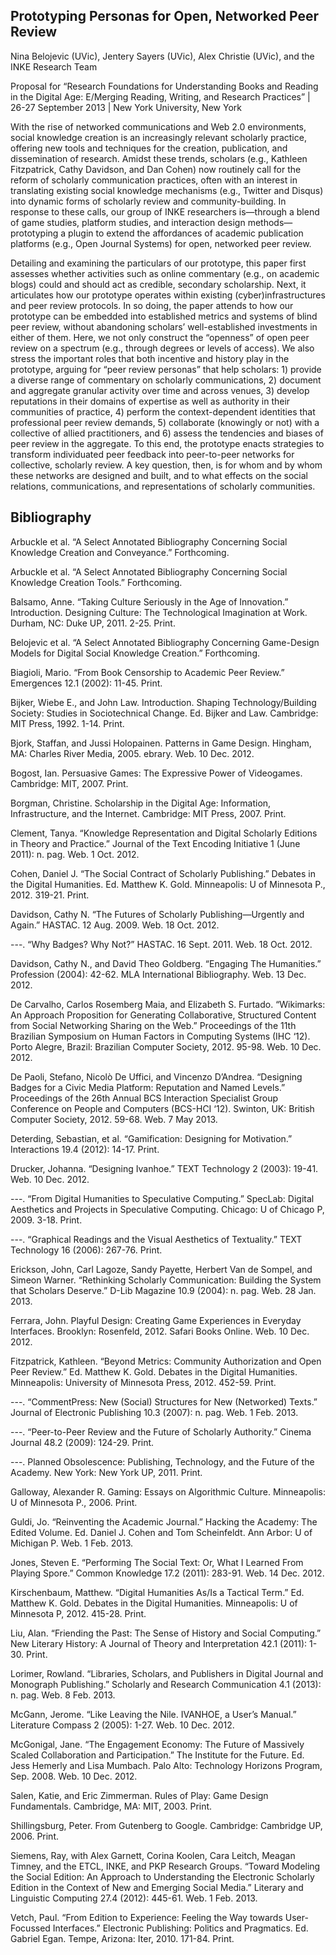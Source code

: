 ## Prototyping Personas for Open, Networked Peer Review

Nina Belojevic (UVic), Jentery Sayers (UVic), Alex Christie (UVic), and the INKE Research Team 

Proposal for “Research Foundations for Understanding Books and Reading in the Digital Age: E/Merging Reading, Writing, and Research Practices” | 26-27 September 2013 | New York University, New York

With the rise of networked communications and Web 2.0 environments, social knowledge creation is an increasingly relevant scholarly practice, offering new tools and techniques for the creation, publication, and dissemination of research. Amidst these trends, scholars (e.g., Kathleen Fitzpatrick, Cathy Davidson, and Dan Cohen) now routinely call for the reform of scholarly communication practices, often with an interest in translating existing social knowledge mechanisms (e.g., Twitter and Disqus) into dynamic forms of scholarly review and community-building. In response to these calls, our group of INKE researchers is—through a blend of game studies, platform studies, and interaction design methods—prototyping a plugin to extend the affordances of academic publication platforms (e.g., Open Journal Systems) for open, networked peer review.  

Detailing and examining the particulars of our prototype, this paper first assesses whether activities such as online commentary (e.g., on academic blogs) could and should act as credible, secondary scholarship. Next, it articulates how our prototype operates within existing (cyber)infrastructures and peer review protocols. In so doing, the paper attends to how our prototype can be embedded into established metrics and systems of blind peer review, without abandoning scholars’ well-established investments in either of them. Here, we not only construct the “openness” of open peer review on a spectrum (e.g., through degrees or levels of access). We also stress the important roles that both incentive and history play in the prototype, arguing for “peer review personas” that help scholars: 1) provide a diverse range of commentary on scholarly communications, 2) document and aggregate granular activity over time and across venues, 3) develop reputations in their domains of expertise as well as authority in their communities of practice, 4) perform the context-dependent identities that professional peer review demands, 5) collaborate (knowingly or not) with a collective of allied practitioners, and 6) assess the tendencies and biases of peer review in the aggregate. To this end, the prototype enacts strategies to transform individuated peer feedback into peer-to-peer networks for collective, scholarly review. A key question, then, is for whom and by whom these networks are designed and built, and to what effects on the social relations, communications, and representations of scholarly communities.  

## Bibliography

Arbuckle et al. “A Select Annotated Bibliography Concerning Social Knowledge Creation and Conveyance.” Forthcoming.

Arbuckle et al. “A Select Annotated Bibliography Concerning Social Knowledge Creation Tools.” Forthcoming.

Balsamo, Anne. “Taking Culture Seriously in the Age of Innovation.” Introduction. Designing Culture: The Technological Imagination at Work. Durham, NC: Duke UP, 2011. 2-25. Print.

Belojevic et al. “A Select Annotated Bibliography Concerning Game-Design Models for Digital Social Knowledge Creation.” Forthcoming.

Biagioli, Mario. “From Book Censorship to Academic Peer Review.” Emergences 12.1 (2002): 11-45. Print.

Bijker, Wiebe E., and John Law. Introduction. Shaping Technology/Building Society: Studies in Sociotechnical Change. Ed. Bijker and Law. Cambridge: MIT Press, 1992. 1-14. Print.

Bjork, Staffan, and Jussi Holopainen. Patterns in Game Design. Hingham, MA: Charles River Media, 2005. ebrary. Web. 10 Dec. 2012.

Bogost, Ian. Persuasive Games: The Expressive Power of Videogames. Cambridge: MIT, 2007. Print.

Borgman, Christine. Scholarship in the Digital Age: Information, Infrastructure, and the Internet. Cambridge: MIT Press, 2007. Print.

Clement, Tanya. “Knowledge Representation and Digital Scholarly Editions in Theory and Practice.” Journal of the Text Encoding Initiative 1 (June 2011): n. pag. Web. 1 Oct. 2012.

Cohen, Daniel J. “The Social Contract of Scholarly Publishing.” Debates in the Digital Humanities. Ed. Matthew K. Gold. Minneapolis: U of Minnesota P., 2012. 319-21. Print.

Davidson, Cathy N. “The Futures of Scholarly Publishing—Urgently and Again.” HASTAC. 12 Aug. 2009. Web. 18 Oct. 2012.

---. “Why Badges? Why Not?” HASTAC. 16 Sept. 2011. Web. 18 Oct. 2012.

Davidson, Cathy N., and David Theo Goldberg. “Engaging The Humanities.” Profession (2004): 42-62. MLA International Bibliography. Web. 13 Dec. 2012.

De Carvalho, Carlos Rosemberg Maia, and Elizabeth S. Furtado. “Wikimarks: An Approach Proposition for Generating Collaborative, Structured Content from Social Networking Sharing on the Web.” Proceedings of the 11th Brazilian Symposium on Human Factors in Computing Systems (IHC ‘12). Porto Alegre, Brazil: Brazilian Computer Society, 2012. 95-98. Web. 10 Dec. 2012.

De Paoli, Stefano, Nicolò De Uffici, and Vincenzo D’Andrea. “Designing Badges for a Civic Media Platform: Reputation and Named Levels.” Proceedings of the 26th Annual BCS Interaction Specialist Group Conference on People and Computers (BCS-HCI ‘12). Swinton, UK: British Computer Society, 2012. 59-68. Web. 7 May 2013.

Deterding, Sebastian, et al. “Gamification: Designing for Motivation.” Interactions 19.4 (2012): 14-17. Print.

Drucker, Johanna. “Designing Ivanhoe.” TEXT Technology 2 (2003): 19-41. Web. 10 Dec. 2012.

---. “From Digital Humanities to Speculative Computing.” SpecLab: Digital Aesthetics and Projects in Speculative Computing. Chicago: U of Chicago P, 2009. 3-18. Print.

---. “Graphical Readings and the Visual Aesthetics of Textuality.” TEXT Technology 16 (2006): 267-76. Print.

Erickson, John, Carl Lagoze, Sandy Payette, Herbert Van de Sompel, and Simeon Warner. “Rethinking Scholarly Communication: Building the System that Scholars Deserve.” D-Lib Magazine 10.9 (2004): n. pag. Web. 28 Jan. 2013.

Ferrara, John. Playful Design: Creating Game Experiences in Everyday Interfaces. Brooklyn: Rosenfeld, 2012. Safari Books Online. Web. 10 Dec. 2012.

Fitzpatrick, Kathleen. “Beyond Metrics: Community Authorization and Open Peer Review.” Ed. Matthew K. Gold. Debates in the Digital Humanities. Minneapolis: University of Minnesota Press, 2012. 452-59. Print.

---. “CommentPress: New (Social) Structures for New (Networked) Texts.” Journal of Electronic Publishing 10.3 (2007): n. pag. Web. 1 Feb. 2013.

---. “Peer-to-Peer Review and the Future of Scholarly Authority.” Cinema Journal 48.2 (2009): 124-29. Print.

---. Planned Obsolescence: Publishing, Technology, and the Future of the Academy. New York: New York UP, 2011. Print.

Galloway, Alexander R. Gaming: Essays on Algorithmic Culture. Minneapolis: U of Minnesota P., 2006. Print.

Guldi, Jo. “Reinventing the Academic Journal.” Hacking the Academy: The Edited Volume. Ed. Daniel J. Cohen and Tom Scheinfeldt. Ann Arbor: U of Michigan P. Web. 1 Feb. 2013.

Jones, Steven E. “Performing The Social Text: Or, What I Learned From Playing Spore.” Common Knowledge 17.2 (2011): 283-91. Web. 14 Dec. 2012.

Kirschenbaum, Matthew. “Digital Humanities As/Is a Tactical Term.” Ed. Matthew K. Gold. Debates in the Digital Humanities. Minneapolis: U of Minnesota P, 2012. 415-28. Print.

Liu, Alan. “Friending the Past: The Sense of History and Social Computing.” New Literary History: A Journal of Theory and Interpretation 42.1 (2011): 1-30. Print.

Lorimer, Rowland. “Libraries, Scholars, and Publishers in Digital Journal and Monograph Publishing.” Scholarly and Research Communication 4.1 (2013): n. pag. Web. 8 Feb. 2013.

McGann, Jerome. “Like Leaving the Nile. IVANHOE, a User’s Manual.” Literature Compass 2 (2005): 1-27. Web. 10 Dec. 2012.

McGonigal, Jane. “The Engagement Economy: The Future of Massively Scaled Collaboration and Participation.” The Institute for the Future. Ed. Jess Hemerly and Lisa Mumbach. Palo Alto: Technology Horizons Program, Sep. 2008. Web. 10 Dec. 2012.

Salen, Katie, and Eric Zimmerman. Rules of Play: Game Design Fundamentals. Cambridge, MA: MIT, 2003. Print.

Shillingsburg, Peter. From Gutenberg to Google. Cambridge: Cambridge UP, 2006. Print.

Siemens, Ray, with Alex Garnett, Corina Koolen, Cara Leitch, Meagan Timney, and the ETCL, INKE, and PKP Research Groups. “Toward Modeling the Social Edition: An Approach to Understanding the Electronic Scholarly Edition in the Context of New and Emerging Social Media.” Literary and Linguistic Computing 27.4 (2012): 445-61. Web. 1 Feb. 2013.

Vetch, Paul. “From Edition to Experience: Feeling the Way towards User-Focussed Interfaces.” Electronic Publishing: Politics and Pragmatics. Ed. Gabriel Egan. Tempe, Arizona: Iter, 2010. 171-84. Print.
